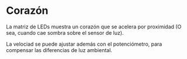 # Corazón

La matriz de LEDs muestra un corazón que se acelera por proximidad (O sea, cuando cae sombra sobre el sensor de luz).

La velociad se puede ajustar además con el potenciómetro, para compensar las diferencias de luz ambiental.
